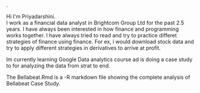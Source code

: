 .

Hi I'm Priyadarshini.  
I work as a financial data analyst in Brightcom Group Ltd for the past 2.5 years. I have always been interested in how finance and programming works together. 
I have always tried to read and try to practice differet strategies of finance using finance. 
For ex, i would download stock data and try to apply different strategies in derivatives to arrive at profit.

Im currently learning Google Data analytics course ad is doing a case study to for analyzing the data from strat to end.

The Bellabeat.Rmd is a -R markdown file showing the complete analysis of Bellabeat Case Study. 
<!---
Love-you-data/Love-you-data is a ✨ special ✨ repository because its `README.md` (this file) appears on your GitHub profile.
You can click the Preview link to take a look at your changes.
--->
